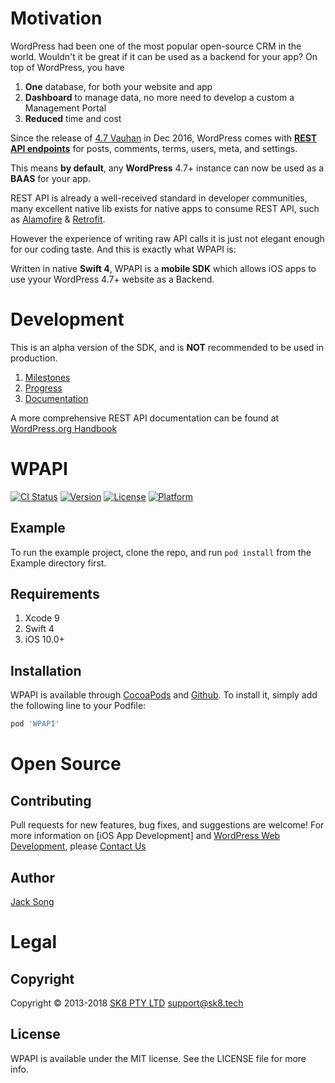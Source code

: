 # Motivation

WordPress had been one of the most popular open-source CRM in the world. Wouldn't it be great if it can be used as a backend for your app? On top of WordPress, you have

1. **One** database, for both your website and app
1. **Dashboard** to manage data, no more need to develop a custom a Management Portal
1. **Reduced** time and cost

Since the release of [4.7 Vauhan](https://wordpress.org/news/2016/12/vaughan/) in Dec 2016, WordPress comes with **[REST API endpoints](https://developer.wordpress.org/rest-api/reference/)** for posts, comments, terms, users, meta, and settings.

This means **by default**, any **WordPress** 4.7+ instance can now be used as a **BAAS** for your app.

REST API is already a well-received standard in developer communities, many excellent native lib exists for native apps to consume REST API, such as [Alamofire](https://github.com/Alamofire/Alamofire) & [Retrofit](https://github.com/square/retrofit). 

However the experience of writing raw API calls it is just not elegant enough for our coding taste. And this is exactly what WPAPI is:

Written in native **Swift 4**, WPAPI is a **mobile SDK** which allows iOS apps to use yyour WordPress 4.7+ website as a Backend.

# Development

This is an alpha version of the SDK, and is **NOT** recommended to be used in production.

1. [Milestones](docs/milestones.md)
1. [Progress](docs/progress.md)
1. [Documentation](docs/README.md)

A more comprehensive REST API documentation can be found at [WordPress.org Handbook](https://developer.wordpress.org/rest-api/)

# WPAPI

[![CI Status](http://img.shields.io/travis/SK8-PTY-LTD/WPAPI.svg?style=flat)](https://travis-ci.org/SK8-PTY-LTD/WPAPI_iOS)
[![Version](https://img.shields.io/cocoapods/v/WPAPI.svg?style=flat)](http://cocoapods.org/pods/WPAPI)
[![License](https://img.shields.io/cocoapods/l/WPAPI.svg?style=flat)](http://cocoapods.org/pods/WPAPI)
[![Platform](https://img.shields.io/cocoapods/p/WPAPI.svg?style=flat)](http://cocoapods.org/pods/WPAPI)

## Example

To run the example project, clone the repo, and run `pod install` from the Example directory first.

## Requirements

1. Xcode 9
2. Swift 4
3. iOS 10.0+

## Installation

WPAPI is available through [CocoaPods](http://cocoapods.org) and [Github](https://github.com/SK8-PTY-LTD/WPAPI_iOS). To install
it, simply add the following line to your Podfile:

```ruby
pod 'WPAPI'
```

# Open Source

## Contributing

Pull requests for new features, bug fixes, and suggestions are welcome!
For more information on [iOS App Development] and [WordPress Web Development](https://sk8.tech/services/web-design), please [Contact Us](https://sk8.tech/contact-us)

## Author

[Jack Song](https://github.com/jacktator)

# Legal

## Copyright

Copyright © 2013-2018 [SK8 PTY LTD](https://sk8.tech)
support@sk8.tech

## License

WPAPI is available under the MIT license. See the LICENSE file for more info.
